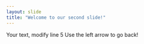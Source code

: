 ```yaml
---
layout: slide
title: "Welcome to our second slide!"
---
```

Your text, modify line 5
Use the left arrow to go back!
